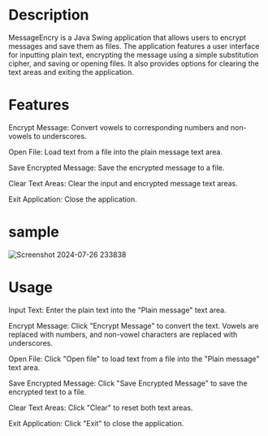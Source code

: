 # Description
MessageEncry is a Java Swing application that allows users to encrypt messages and save them as files. The application features a user interface for inputting plain text, encrypting the message using a simple substitution cipher, and saving or opening files. It also provides options for clearing the text areas and exiting the application.

# Features
Encrypt Message: Convert vowels to corresponding numbers and non-vowels to underscores.

Open File: Load text from a file into the plain message text area.

Save Encrypted Message: Save the encrypted message to a file.

Clear Text Areas: Clear the input and encrypted message text areas.

Exit Application: Close the application.

# sample
![Screenshot 2024-07-26 233838](https://github.com/user-attachments/assets/5faa1ab6-febd-48d2-be3b-a15b83a3ccfe)

# Usage
Input Text: Enter the plain text into the "Plain message" text area.

Encrypt Message: Click "Encrypt Message" to convert the text. Vowels are replaced with numbers, and non-vowel characters are replaced with underscores.

Open File: Click "Open file" to load text from a file into the "Plain message" text area.

Save Encrypted Message: Click "Save Encrypted Message" to save the encrypted text to a file.

Clear Text Areas: Click "Clear" to reset both text areas.

Exit Application: Click "Exit" to close the application.
